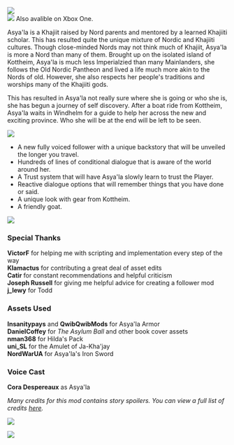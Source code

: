 ![](https://raw.githubusercontent.com/PierreDespereaux/PierreDespereaux/master/assets/images/banners/Asyala%20Banner.png)\
![](https://raw.githubusercontent.com/PierreDespereaux/PierreDespereaux/master/assets/images/Xbox%20Tiny.png) Also avalible on Xbox One.

Asya'la is a Khajiit raised by Nord parents and mentored by a learned Khajiiti scholar. This has resulted quite the unique mixture of Nordic and Khajiiti cultures. Though close-minded Nords may not think much of Khajiit, Asya'la is more a Nord than many of them. Brought up on the isolated island of Kottheim, Asya'la is much less Imperialzied than many Mainlanders, she follows the Old Nordic Pantheon and lived a life much more akin to the Nords of old. However, she also respects her people's traditions and worships many of the Khajiiti gods.

This has resulted in Asya'la not really sure where she is going or who she is, she has begun a journey of self discovery. After a boat ride from Kottheim, Asya'la waits in Windhelm for a guide to help her across the new and exciting province. Who she will be at the end will be left to be seen.

![](https://raw.githubusercontent.com/PierreDespereaux/PierreDespereaux/master/assets/images/banners/Features.png)

-   A new fully voiced follower with a unique backstory that will be unveiled the longer you travel.
-   Hundreds of lines of conditional dialogue that is aware of the world around her.
-   A Trust system that will have Asya'la slowly learn to trust the Player.
-   Reactive dialogue options that will remember things that you have done or said.
-   A unique look with gear from Kottheim.
-   A friendly goat.
 
![](https://raw.githubusercontent.com/PierreDespereaux/PierreDespereaux/master/assets/images/banners/Credits.png)
### Special Thanks

**VictorF** for helping me with scripting and implementation every step of the way\
**Klamactus** for contributing a great deal of asset edits\
**Catir** for constant recommendations and helpful criticism\
**Joseph Russell** for giving me helpful advice for creating a follower mod\
**j_lewy** for Todd

### Assets Used

**Insanitypays** and **QwibQwibMods** for Asya'la Armor\
**DanielCoffey** for *The Asylum Ball* and other book cover assets\
**nman368** for Hilda's Pack\
**uni_SL** for the Amulet of Ja-Kha'jay\
**NordWarUA** for Asya'la's Iron Sword

### Voice Cast

**Cora Despereaux** as Asya'la

*Many credits for this mod contains story spoilers. You can view a full list of credits [here](https://www.nexusmods.com/skyrimspecialedition/articles/2829).*

![](https://raw.githubusercontent.com/PierreDespereaux/PierreDespereaux/master/assets/images/banners/My%20Mods.png)

[![](https://raw.githubusercontent.com/PierreDespereaux/PierreDespereaux/master/assets/images/banners/Master.png)](https://www.nexusmods.com/users/61720101)
